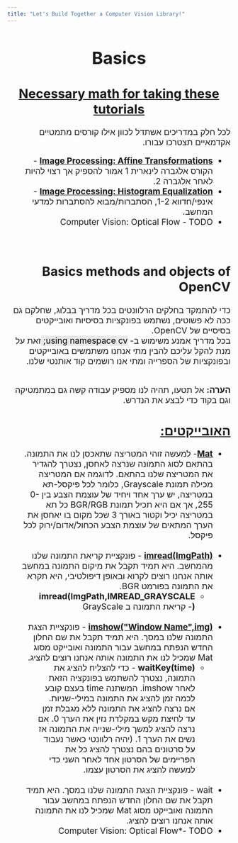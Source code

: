 ```yaml
---
title: "Let's Build Together a Computer Vision Library!"
---
```

<head>
<!-- Global site tag (gtag.js) - Google Analytics -->
<script async src="https://www.googletagmanager.com/gtag/js?id=UA-213391535-1"></script>
<script>
  window.dataLayer = window.dataLayer || [];
  function gtag(){dataLayer.push(arguments);}
  gtag('js', new Date());
  gtag('config', 'UA-213391535-1');
</script>
</head>

<div dir="rtl" style="font-size:19px;">
   <h1 align=center>Basics</h1>
  <h2 align=center><u> Necessary math for taking these tutorials </u></h2> 
  לכל חלק במדריכים אשתדל לכוון אילו קורסים מתמטיים אקדמאיים תצטרכו עבורו. 
  <br>
  <ul>
  <li> <u><b>Image Processing: Affine Transformations</b></u> -  הקורס אלגברה לינארית 1 אמור להספיק אך רצוי להיות לאחר אלגברה 2.</li>
  <li> <u><b>Image Processing: Histogram Equalization</b></u> - אינפי/חדווא 1-2, הסתברות/מבוא להסתברות למדעי המחשב.</li>
  <li> Computer Vision: Optical Flow - TODO</li>
</ul>
   <br>

  <h2> Basics methods and objects of OpenCV </h2> 
  כדי להתמקד בחלקים הרלוונטים בכל מדריך בבלוג, שחלקם גם ככה לא פשוטים, נשתמש בפונקציות בסיסיות ואובייקטים בסיסיים של
  OpenCV. 
  <br>
  בכל מדריך אמנע משימוש ב- 
 <mark style="background-color:rgba(220, 220, 220,0.6)">
  using namespace cv;
</mark> 
 זאת על מנת להקל עליכם להבין מתי אנחנו משתמשים באובייקטים ובפונקציות של הספרייה ומתי אנו רושמים קוד אותנטי שלנו.
  <br><br>
  
  <b>הערה:</b> אל תטעו, תהיה לנו מספיק עבודה קשה גם במתמטיקה וגם בקוד כדי לבצע את הנדרש.
  <br>
    <h2><u><b> האובייקטים: </b></u></h2> 
  <ul>
  <li><b><u>Mat</u></b>- למעשה זוהי המטריצה שתאכסן לנו את התמונה. בהתאם לסוג התמונה שנרצה לאחסן, נצטרך להגדיר את המטריצה שלנו בהתאם. 
  לדוגמה אם המטריצה מכילה תמונת
  Grayscale, 
  כלומר לכל פיקסל-תא במטריצה, יש ערך אחד ויחיד של עוצמת הצבע בין 0-255, אך אם היא תכיל תמונת 
  BGR/RGB
  כל תא במטריצה יכיל וקטור באורך 3 שכל מקום בו יאחסן את הערך המתאים של עוצמת הצבע הכחול/אדום/ירוק לכל פיקסל.</li>
<br>
  <li> <u><b>imread(ImgPath)</b></u> -  פונקציית קריאת התמונה שלנו מהמחשב. היא תמיד תקבל את מיקום התמונה במחשב אותה אנחנו רוצים לקרוא ובאופן דיפולטיבי, היא תקרא את התמונה בפורמט 
  BGR.
  <ul>
      <li><b>imread(ImgPath,IMREAD_GRAYSCALE)</b>- קריאת התמונה ב GrayScale</li>
    </ul>
   </li>
  <br>
  <li><b><u>imshow("Window Name",img)</u></b> - פונקציית הצגת התמונה שלנו במסך. היא תמיד תקבל את שם החלון החדש הנפתח במחשב עבור התמונה ואובייקט מסוג
  Mat 
  שמכיל לנו את התמונה אותה אנחנו רוצים להציג.
   <ul>
      <li><b>waitKey(time)</b> - כדי להצליח להציג את התמונה, נצטרך להשתמש בפונקציה הזאת לאחר 
      imshow. 
      המשתנה 
      time 
      בעצם קובע לכמה זמן להציג את התמונה במילי-שניות.
      <br>
      אם נרצה להציג את התמונה ללא מגבלת זמן עד לחיצת מקש במקלדת נזין את הערך 0.
      אם נרצה להציג למשך מילי-שנייה את התמונה אז נשים את הערך 1. (יהיה רלוונטי כאשר נעבוד על סרטונים בהם נצטרך להציג כל את הפריימים של הסרטון אחד לאחר השני כדי למעשה להציג את הסרטון עצמו.</li>
    </ul>
  
  </li>
  <br>
  <li>wait - פונקציית הצגת התמונה שלנו במסך. היא תמיד תקבל את שם החלון החדש הנפתח במחשב עבור התמונה ואובייקט מסוג
  Mat 
  שמכיל לנו את התמונה אותה אנחנו רוצים להציג.</li>
  <li>Computer Vision: Optical Flow*- TODO</li>
</ul>








  </div>